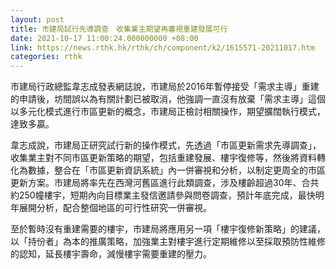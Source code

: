```yaml
---
layout: post
title: 市建局試行先導調查　收集業主期望再審視重建發展可行
date: 2021-10-17 11:00:24.000000000 +08:00
link: https://news.rthk.hk/rthk/ch/component/k2/1615571-20211017.htm
categories: rthk
---
```


市建局行政總監韋志成發表網誌說，市建局於2016年暫停接受「需求主導」重建的申請後，坊間誤以為有關計劃已被取消，他強調一直沒有放棄「需求主導」這個以多元化模式進行市區更新的概念，市建局正檢討相關操作，期望擴闊執行模式，達致多贏。

韋志成說，市建局正研究試行新的操作模式，先透過「市區更新需求先導調查」，收集業主對不同市區更新策略的期望，包括重建發展、樓宇復修等，然後將資料轉化為數據，整合在「市區更新資訊系統」內一併審視和分析，以制定更周全的市區更新方案。市建局將率先在西灣河舊區進行此類調查，涉及樓齡超過30年、合共約250幢樓宇，短期內向目標業主發信邀請參與問卷調查，預計年底完成，最快明年展開分析，配合整個地區的可行性研究一併審視。

至於暫時沒有重建需要的樓宇，市建局將應用另一項「樓宇復修新策略」的建議，以「持份者」為本的推廣策略，加強業主對樓宇進行定期維修以至採取預防性維修的認知，延長樓宇壽命，減慢樓宇需要重建的壓力。
